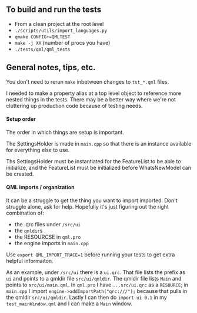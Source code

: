## To build and run the tests

* From a clean project at the root level
* `./scripts/utils/import_languages.py`
* `qmake CONFIG+=QMLTEST`
* `make -j XX` (number of procs you have)
* `./tests/qml/qml_tests`

## General notes, tips, etc.


You don't need to rerun `make` inbetween changes to `tst_*.qml` files.

I needed to make a property alias at a top level object to reference more nested things in the tests. There may be a better way where we're not cluttering up production code because of testing needs.

#### Setup order

The order in which things are setup is important.

The SettingsHolder is made in `main.cpp` so that there is an instance available for everything else to use.

Ths SettingsHolder must be instantiated for the FeatureList to be able to initialize, and the FeatureList must be initialized before WhatsNewModel can be created.

#### QML imports / organization

It can be a struggle to get the thing you want to import imported.
Don't struggle alone, ask for help.
Hopefully it's just figuring out the right combination of:
  * the .qrc files under `/src/ui`
  * the `qmldir`s
  * the RESOURCSE in `qml.pro`
  * the engine imports in `main.cpp`

Use `export QML_IMPORT_TRACE=1` before running your tests to get extra helpful informaiton.

As an example, under `/src/ui` there is a `ui.qrc`. That file lists the prefix as `ui` and points to a qmldir file `src/ui/qmldir`. The qmldir file lists `Main` and points to `src/ui/main.qml`. In `qml.pro` I have `...src/ui.qrc` as a `RESOURCE`; in `main.cpp` I import `engine->addImportPath("qrc:///");` because that pulls in the qmldir `src/ui/qmldir`. Lastly I can then do `import ui 0.1` in my `test_mainWindow.qml` and I can make a `Main` window.
